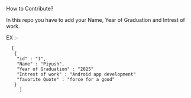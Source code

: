 How to Contribute?


In this repo you have to add your Name, Year of Graduation and Intrest of work.

EX :-

      [
       {
        "id" : "1",
        "Name" : "Piyush",
        "Year of Graduation" : "2025"
        "Intrest of work" : "Android app development"
        "favorite Quote" : "force for a good"
       }
         ]
